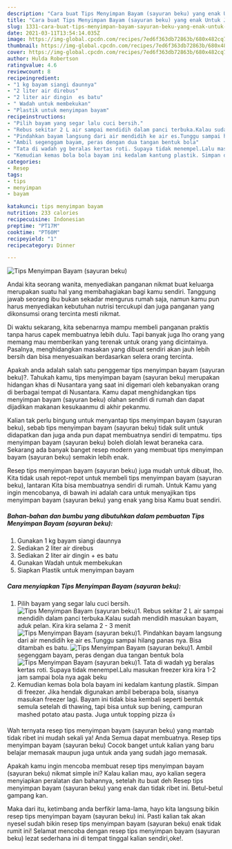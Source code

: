 ```yaml
---
description: "Cara buat Tips Menyimpan Bayam (sayuran beku) yang enak Untuk Jualan"
title: "Cara buat Tips Menyimpan Bayam (sayuran beku) yang enak Untuk Jualan"
slug: 1331-cara-buat-tips-menyimpan-bayam-sayuran-beku-yang-enak-untuk-jualan
date: 2021-03-11T13:54:14.035Z
image: https://img-global.cpcdn.com/recipes/7ed6f363db72863b/680x482cq70/tips-menyimpan-bayam-sayuran-beku-foto-resep-utama.jpg
thumbnail: https://img-global.cpcdn.com/recipes/7ed6f363db72863b/680x482cq70/tips-menyimpan-bayam-sayuran-beku-foto-resep-utama.jpg
cover: https://img-global.cpcdn.com/recipes/7ed6f363db72863b/680x482cq70/tips-menyimpan-bayam-sayuran-beku-foto-resep-utama.jpg
author: Hulda Robertson
ratingvalue: 4.6
reviewcount: 8
recipeingredient:
- "1 kg bayam siangi daunnya"
- "2 liter air direbus"
- "2 liter air dingin  es batu"
- " Wadah untuk membekukan"
- "Plastik untuk menyimpan bayam"
recipeinstructions:
- "Pilih bayam yang segar lalu cuci bersih."
- "Rebus sekitar 2 L air sampai mendidih dalam panci terbuka.Kalau sudah mendidih masukan bayam, aduk pelan. Kira kira selama 2 - 3 menit"
- "Pindahkan bayam langsung dari air mendidih ke air es.Tunggu sampai hilang panas nya. Bisa ditambah es batu."
- "Ambil segenggam bayam, peras dengan dua tangan bentuk bola"
- "Tata di wadah yg beralas kertas roti. Supaya tidak menempel.Lalu masukan freezer kira kira 1-2 jam sampai bola nya agak beku"
- "Kemudian kemas bola bola bayam ini kedalam kantung plastik. Simpan di freezer. Jika hendak digunakan ambil beberapa bola, sisanya masukan freezer lagi. Bayam ini tidak bisa kembali seperti bentuk semula setelah di thawing, tapi bisa untuk sup bening, campuran mashed potato atau pasta. Juga untuk topping pizza 👍"
categories:
- Resep
tags:
- tips
- menyimpan
- bayam

katakunci: tips menyimpan bayam 
nutrition: 233 calories
recipecuisine: Indonesian
preptime: "PT17M"
cooktime: "PT60M"
recipeyield: "1"
recipecategory: Dinner

---
```



![Tips Menyimpan Bayam (sayuran beku)](https://img-global.cpcdn.com/recipes/7ed6f363db72863b/680x482cq70/tips-menyimpan-bayam-sayuran-beku-foto-resep-utama.jpg)

Andai kita seorang wanita, menyediakan panganan nikmat buat keluarga merupakan suatu hal yang membahagiakan bagi kamu sendiri. Tanggung jawab seorang ibu bukan sekadar mengurus rumah saja, namun kamu pun harus menyediakan kebutuhan nutrisi tercukupi dan juga panganan yang dikonsumsi orang tercinta mesti nikmat.

Di waktu  sekarang, kita sebenarnya mampu membeli panganan praktis tanpa harus capek membuatnya lebih dulu. Tapi banyak juga lho orang yang memang mau memberikan yang terenak untuk orang yang dicintainya. Pasalnya, menghidangkan masakan yang dibuat sendiri akan jauh lebih bersih dan bisa menyesuaikan berdasarkan selera orang tercinta. 



Apakah anda adalah salah satu penggemar tips menyimpan bayam (sayuran beku)?. Tahukah kamu, tips menyimpan bayam (sayuran beku) merupakan hidangan khas di Nusantara yang saat ini digemari oleh kebanyakan orang di berbagai tempat di Nusantara. Kamu dapat menghidangkan tips menyimpan bayam (sayuran beku) olahan sendiri di rumah dan dapat dijadikan makanan kesukaanmu di akhir pekanmu.

Kalian tak perlu bingung untuk menyantap tips menyimpan bayam (sayuran beku), sebab tips menyimpan bayam (sayuran beku) tidak sulit untuk didapatkan dan juga anda pun dapat membuatnya sendiri di tempatmu. tips menyimpan bayam (sayuran beku) boleh diolah lewat beraneka cara. Sekarang ada banyak banget resep modern yang membuat tips menyimpan bayam (sayuran beku) semakin lebih enak.

Resep tips menyimpan bayam (sayuran beku) juga mudah untuk dibuat, lho. Kita tidak usah repot-repot untuk membeli tips menyimpan bayam (sayuran beku), lantaran Kita bisa membuatnya sendiri di rumah. Untuk Kamu yang ingin mencobanya, di bawah ini adalah cara untuk menyajikan tips menyimpan bayam (sayuran beku) yang enak yang bisa Kamu buat sendiri.

<!--inarticleads1-->

##### Bahan-bahan dan bumbu yang dibutuhkan dalam pembuatan Tips Menyimpan Bayam (sayuran beku):

1. Gunakan 1 kg bayam siangi daunnya
1. Sediakan 2 liter air direbus
1. Sediakan 2 liter air dingin + es batu
1. Gunakan  Wadah untuk membekukan
1. Siapkan Plastik untuk menyimpan bayam




<!--inarticleads2-->

##### Cara menyiapkan Tips Menyimpan Bayam (sayuran beku):

1. Pilih bayam yang segar lalu cuci bersih.
<img src="https://img-global.cpcdn.com/steps/b22180372e706e2d/160x128cq70/tips-menyimpan-bayam-sayuran-beku-langkah-memasak-1-foto.jpg" alt="Tips Menyimpan Bayam (sayuran beku)">1. Rebus sekitar 2 L air sampai mendidih dalam panci terbuka.Kalau sudah mendidih masukan bayam, aduk pelan. Kira kira selama 2 - 3 menit
<img src="https://img-global.cpcdn.com/steps/9b1f1439b2adca55/160x128cq70/tips-menyimpan-bayam-sayuran-beku-langkah-memasak-2-foto.jpg" alt="Tips Menyimpan Bayam (sayuran beku)">1. Pindahkan bayam langsung dari air mendidih ke air es.Tunggu sampai hilang panas nya. Bisa ditambah es batu.
<img src="https://img-global.cpcdn.com/steps/4fa125f4798fbe4e/160x128cq70/tips-menyimpan-bayam-sayuran-beku-langkah-memasak-3-foto.jpg" alt="Tips Menyimpan Bayam (sayuran beku)">1. Ambil segenggam bayam, peras dengan dua tangan bentuk bola
<img src="https://img-global.cpcdn.com/steps/bdd65fba31891f7f/160x128cq70/tips-menyimpan-bayam-sayuran-beku-langkah-memasak-4-foto.jpg" alt="Tips Menyimpan Bayam (sayuran beku)">1. Tata di wadah yg beralas kertas roti. Supaya tidak menempel.Lalu masukan freezer kira kira 1-2 jam sampai bola nya agak beku
1. Kemudian kemas bola bola bayam ini kedalam kantung plastik. Simpan di freezer. Jika hendak digunakan ambil beberapa bola, sisanya masukan freezer lagi. Bayam ini tidak bisa kembali seperti bentuk semula setelah di thawing, tapi bisa untuk sup bening, campuran mashed potato atau pasta. Juga untuk topping pizza 👍




Wah ternyata resep tips menyimpan bayam (sayuran beku) yang mantab tidak ribet ini mudah sekali ya! Anda Semua dapat membuatnya. Resep tips menyimpan bayam (sayuran beku) Cocok banget untuk kalian yang baru belajar memasak maupun juga untuk anda yang sudah jago memasak.

Apakah kamu ingin mencoba membuat resep tips menyimpan bayam (sayuran beku) nikmat simple ini? Kalau kalian mau, ayo kalian segera menyiapkan peralatan dan bahannya, setelah itu buat deh Resep tips menyimpan bayam (sayuran beku) yang enak dan tidak ribet ini. Betul-betul gampang kan. 

Maka dari itu, ketimbang anda berfikir lama-lama, hayo kita langsung bikin resep tips menyimpan bayam (sayuran beku) ini. Pasti kalian tak akan nyesel sudah bikin resep tips menyimpan bayam (sayuran beku) enak tidak rumit ini! Selamat mencoba dengan resep tips menyimpan bayam (sayuran beku) lezat sederhana ini di tempat tinggal kalian sendiri,oke!.

